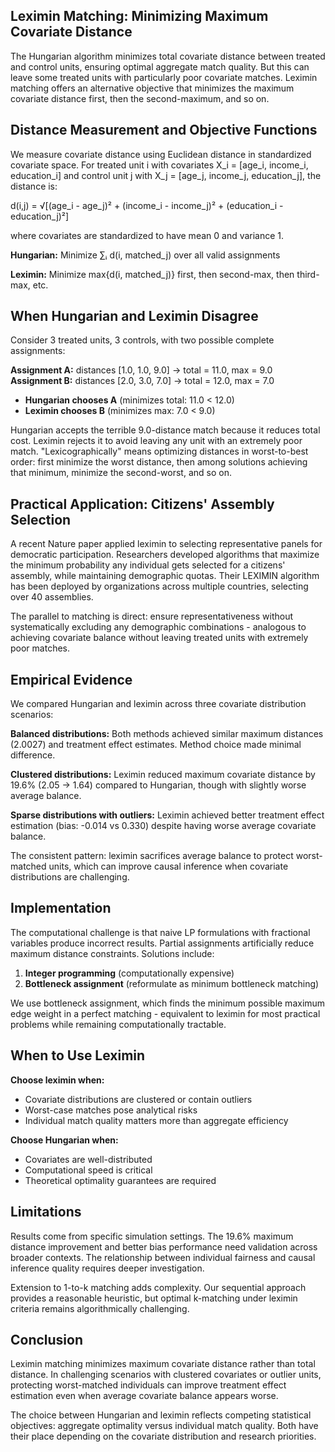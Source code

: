 ## Leximin Matching: Minimizing Maximum Covariate Distance

The Hungarian algorithm minimizes total covariate distance between treated and control units, ensuring optimal aggregate match quality. But this can leave some treated units with particularly poor covariate matches. Leximin matching offers an alternative objective that minimizes the maximum covariate distance first, then the second-maximum, and so on.

## Distance Measurement and Objective Functions

We measure covariate distance using Euclidean distance in standardized covariate space. For treated unit i with covariates X_i = [age_i, income_i, education_i] and control unit j with X_j = [age_j, income_j, education_j], the distance is:

d(i,j) = √[(age_i - age_j)² + (income_i - income_j)² + (education_i - education_j)²]

where covariates are standardized to have mean 0 and variance 1.

**Hungarian:** Minimize ∑ᵢ d(i, matched_j) over all valid assignments

**Leximin:** Minimize max{d(i, matched_j)} first, then second-max, then third-max, etc.

## When Hungarian and Leximin Disagree

Consider 3 treated units, 3 controls, with two possible complete assignments:

**Assignment A:** distances [1.0, 1.0, 9.0] → total = 11.0, max = 9.0  
**Assignment B:** distances [2.0, 3.0, 7.0] → total = 12.0, max = 7.0

- **Hungarian chooses A** (minimizes total: 11.0 < 12.0)
- **Leximin chooses B** (minimizes max: 7.0 < 9.0)

Hungarian accepts the terrible 9.0-distance match because it reduces total cost. Leximin rejects it to avoid leaving any unit with an extremely poor match. "Lexicographically" means optimizing distances in worst-to-best order: first minimize the worst distance, then among solutions achieving that minimum, minimize the second-worst, and so on.

## Practical Application: Citizens' Assembly Selection

A recent Nature paper applied leximin to selecting representative panels for democratic participation. Researchers developed algorithms that maximize the minimum probability any individual gets selected for a citizens' assembly, while maintaining demographic quotas. Their LEXIMIN algorithm has been deployed by organizations across multiple countries, selecting over 40 assemblies.

The parallel to matching is direct: ensure representativeness without systematically excluding any demographic combinations - analogous to achieving covariate balance without leaving treated units with extremely poor matches.

## Empirical Evidence

We compared Hungarian and leximin across three covariate distribution scenarios:

**Balanced distributions:** Both methods achieved similar maximum distances (2.0027) and treatment effect estimates. Method choice made minimal difference.

**Clustered distributions:** Leximin reduced maximum covariate distance by 19.6% (2.05 → 1.64) compared to Hungarian, though with slightly worse average balance.

**Sparse distributions with outliers:** Leximin achieved better treatment effect estimation (bias: -0.014 vs 0.330) despite having worse average covariate balance.

The consistent pattern: leximin sacrifices average balance to protect worst-matched units, which can improve causal inference when covariate distributions are challenging.

## Implementation

The computational challenge is that naive LP formulations with fractional variables produce incorrect results. Partial assignments artificially reduce maximum distance constraints. Solutions include:

1. **Integer programming** (computationally expensive)
2. **Bottleneck assignment** (reformulate as minimum bottleneck matching)

We use bottleneck assignment, which finds the minimum possible maximum edge weight in a perfect matching - equivalent to leximin for most practical problems while remaining computationally tractable.

## When to Use Leximin

**Choose leximin when:**
- Covariate distributions are clustered or contain outliers
- Worst-case matches pose analytical risks
- Individual match quality matters more than aggregate efficiency

**Choose Hungarian when:**
- Covariates are well-distributed
- Computational speed is critical
- Theoretical optimality guarantees are required

## Limitations

Results come from specific simulation settings. The 19.6% maximum distance improvement and better bias performance need validation across broader contexts. The relationship between individual fairness and causal inference quality requires deeper investigation.

Extension to 1-to-k matching adds complexity. Our sequential approach provides a reasonable heuristic, but optimal k-matching under leximin criteria remains algorithmically challenging.

## Conclusion

Leximin matching minimizes maximum covariate distance rather than total distance. In challenging scenarios with clustered covariates or outlier units, protecting worst-matched individuals can improve treatment effect estimation even when average covariate balance appears worse.

The choice between Hungarian and leximin reflects competing statistical objectives: aggregate optimality versus individual match quality. Both have their place depending on the covariate distribution and research priorities.
